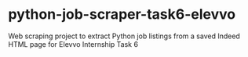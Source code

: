 # python-job-scraper-task6-elevvo
Web scraping project to extract Python job listings from a saved Indeed HTML page for Elevvo Internship Task 6
